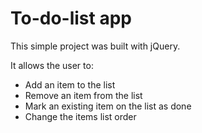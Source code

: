 # To-do-list app

This simple project was built with jQuery.

It allows the user to:

- Add an item to the list
- Remove an item from the list
- Mark an existing item on the list as done
- Change the items list order
